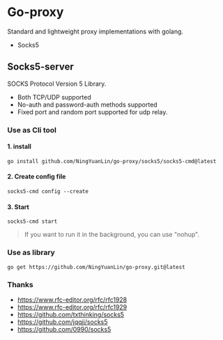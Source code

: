 # Go-proxy
Standard and lightweight proxy implementations with golang.
* Socks5
## Socks5-server
SOCKS Protocol Version 5 Library.
* Both TCP/UDP supported
* No-auth and password-auth methods supported
* Fixed port and random port supported for udp relay.

### Use as Cli tool
#### 1. install
```
go install github.com/NingYuanLin/go-proxy/socks5/socks5-cmd@latest
```
#### 2. Create config file
```
socks5-cmd config --create 
```
#### 3. Start
```
socks5-cmd start
```
> If you want to run it in the background, you can use "nohup".

### Use as library
```
go get https://github.com/NingYuanLin/go-proxy.git@latest
```
### Thanks
* https://www.rfc-editor.org/rfc/rfc1928
* https://www.rfc-editor.org/rfc/rfc1929
* https://github.com/txthinking/socks5
* https://github.com/jqqjj/socks5
* https://github.com/0990/socks5
